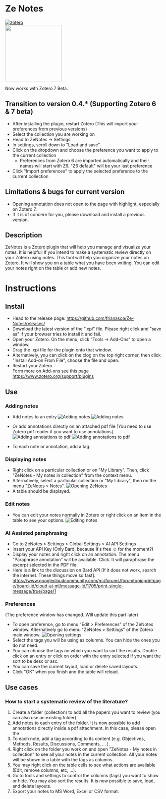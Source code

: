 # Ze Notes
[![zotero](https://raw.githubusercontent.com/frianasoa/zenotes/main/docs/images/for-zotero-6.svg)](https://zotero.org) <br/>
<a href="https://zotero.org"><img src="https://raw.githubusercontent.com/frianasoa/zenotes/main/docs/images/for-zotero-7.png" width="182" /></a>

Now works with Zotero 7 Beta.

## Transition to version 0.4.* (Supporting Zotero 6 & 7 beta)
* After installing the plugin, restart Zotero (This will import your preferences from previous versions)
* Select the collection you are working on
* Head to ZeNotes -> Settings
* In settings, scroll down to "Load and save"
* Click on the dropdown and choose the preference you want to apply to the current collection
	* Preferences from Zotero 6 are imported automatically and their names will start with Z6. "Z6 default" will be your last preference
* Click "Import preferences" to apply the selected preference to the current collection

## Limitations & bugs for current version
* Opening annotation does not open to the page with highlight, especially on Zotero 7.
* If it is of concern for you, please download and install a previous version.

## Description
ZeNotes is a Zotero plugin that will help you manage and visualize your notes. It is helpfull if you intend to make a systematic review directly on your Zotero using notes. This tool will help you organize your notes on Zotero. It will show you on a table what you have been writing. You can edit your notes right on the table or add new notes.

# Instructions
## Install
* Head to the release page: https://github.com/frianasoa/Ze-Notes/releases/
* Download the latest version of the ".xpi" file. Please right click and "save as" if your browser tries to install it and fail.
* Open your Zotero. On the menu, click “Tools → Add-Ons” to open a window.
* Drag the .xpi file for the plugin onto that window. 
* Alternatively, you can click on the clog on the top right corner, then click "Install Add-on From File", choose the file and open.
* Restart your Zotero. \
Form more on Add-ons see this page https://www.zotero.org/support/plugins

## Use
### Adding notes
* Add notes to an entry
![Adding notes](https://raw.githubusercontent.com/frianasoa/zenotes/main/docs/images/00.add-a-note.png "Adding notes")
![Adding notes](https://raw.githubusercontent.com/frianasoa/zenotes/main/docs/images/01.label-note-tag.png "Adding notes")

* Or add annotations directly on an attached pdf file [You need to use Zotero pdf reader if you want to use annotations].
![Adding annotations to pdf](https://raw.githubusercontent.com/frianasoa/zenotes/main/docs/images/02.pdf-annotation.png "Adding annotations to pdf")
![Adding annotations to pdf](https://raw.githubusercontent.com/frianasoa/zenotes/main/docs/images/03.pdf-annotation-results.png "Adding annotations to pdf")

* To each note or annotation, add a tag.

### Displaying notes
* Right click on a particular collection or on "My Library". Then, click "ZeNotes - My notes in collection" from the context menu.
* Alternatively, select a particular collection or "My Library", then on the menu "ZeNotes > Notes".
![Opening ZeNotes](https://raw.githubusercontent.com/frianasoa/zenotes/main/docs/images/04.open-zenotes.png "Opening ZeNotes")
* A table should be displayed.


### Edit notes
* You can edit your notes normally in Zotero or right click on an item in the table to see your options.
![Editing notes](https://raw.githubusercontent.com/frianasoa/zenotes/main/docs/images/05.zenotes-interface.png "Editing notes")

### AI Assisted paraphrasing
* Go to ZeNotes > Settings > Global Settings > AI API Settings
* Insert your API Key (Only Bard, because it's free ☺ for the moment?)
* Display your notes and right click on an annotation. The menu "Paraphrase annotation" will be available. Click. It will paraphrase the excerpt selected in the PDF file.
* Here is a link to the discussion on Bard API [If it does not work, search the internet. These things move so fast]. https://www.googlecloudcommunity.com/gc/forums/forumtopicprintpage/board-id/cloud-ai-ml/message-id/1705/print-single-message/true/page/1


### Preferences
(The preference window has changed. Will update this part later)
* To open preference, go to menu "Edit > Preferences" of the ZeNotes window. Alternatively go to menu "ZeNotes > Settings" of the Zotero main window.
![Opening settings](https://raw.githubusercontent.com/frianasoa/zenotes/main/docs/images/06.zenotes-interface-settings.png "Opening settings")
* Select the tags you will be using as columns. You can hide the ones you do not need.
* You can choose the tags on which you want to sort the results. Double click on an entry or click on order with the entry selected if you want the sort to be desc or asc.
* You can save the current layout, load or delete saved layouts.
* Click "OK" when you finish and the table will reload.

## Use cases
### How to start a systematic review of the literature?

1. Create a folder (collection) to add all the papers you want to review (you can also use an existing folder).
2. Add notes to each entry of the folder. It is now possible to add annotations directly inside a pdf attachment. In this case, please open the  
3. To each note, add a tag according to its content (e.g. Objectives, Methods, Results, Discussions, Comments, ... ). 
4. Right click on the folder you work on and open "ZeNotes - My notes in collection" to see all your notes in the current collection. All your notes will be shown in a table with the tags as columns.
5. You may right click on the table cells to see what actions are available (Edit, remove columns, etc, ...).
6. Go to tools and settings to control the columns (tags) you want to show or hide. You may also sort the results. It is now possible to save, load, and delete layouts.  
7. Export your notes to MS Word, Excel or CSV format.